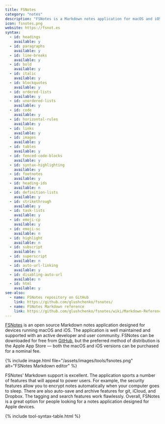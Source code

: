 ```yaml
---
title: FSNotes
category: "notes"
description: "FSNotes is a Markdown notes application for macOS and iOS."
icon: fsnotes.png
website: https://fsnot.es
syntax:
  - id: headings
    available: y
  - id: paragraphs
    available: y
  - id: line-breaks
    available: y
  - id: bold
    available: y
  - id: italic
    available: y
  - id: blockquotes
    available: y
  - id: ordered-lists
    available: y
  - id: unordered-lists
    available: y
  - id: code
    available: y
  - id: horizontal-rules
    available: y
  - id: links
    available: y
  - id: images
    available: y
  - id: tables
    available: y
  - id: fenced-code-blocks
    available: y
  - id: syntax-highlighting
    available: y
  - id: footnotes
    available: y
  - id: heading-ids
    available: n
  - id: definition-lists
    available: y
  - id: strikethrough
    available: y
  - id: task-lists
    available: y
  - id: emoji-cp
    available: y
  - id: emoji-sc
    available: n
  - id: highlight
    available: n
  - id: subscript
    available: n
  - id: superscript
    available: n
  - id: auto-url-linking
    available: y
  - id: disabling-auto-url
    available: n
  - id: html
    available: y
see-also:
  - name: FSNotes repository on GitHub
    link: https://github.com/glushchenko/fsnotes/
  - name: FSNotes Markdown reference
    link: https://github.com/glushchenko/fsnotes/wiki/Markdown-Reference
---
```


[FSNotes](https://fsnot.es) is an open source Markdown notes application designed for devices running macOS and iOS. The application is well maintained and supported with an active developer and user community. FSNotes can be downloaded for free from [GitHub](https://github.com/glushchenko/fsnotes/), but the preferred method of distribution is the Apple App Store — both the macOS and iOS versions can be purchased for a nominal fee.

{% include image.html file="/assets/images/tools/fsnotes.png" alt="FSNotes Markdown editor" %}

FSNotes' Markdown support is excellent. The application sports a number of features that will appeal to power users. For example, the security features allow you to encrypt notes automatically when your computer goes to sleep. There are also auto-save and archive features for git, iCloud, and Dropbox. The tagging and search features work flawlessly. Overall, FSNotes is a great option for people looking for a notes application designed for Apple devices.

{% include tool-syntax-table.html %}
